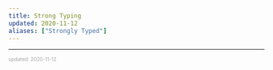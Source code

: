 ```yaml
---
title: Strong Typing
updated: 2020-11-12
aliases: ["Strongly Typed"]
---
```


---

<sup><sub><font color="#a6a6a6">updated: 2020-11-12</font></sub></sup>
